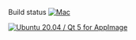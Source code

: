 Build status 
[![Mac](https://github.com/mgian/subsurface/actions/workflows/mac.yml/badge.svg)](https://github.com/mgian/subsurface/actions/workflows/mac.yml)

[![Ubuntu 20.04 / Qt 5 for AppImage](https://github.com/mgian/subsurface/actions/workflows/linux-ubuntu-20.04-qt5-appimage.yml/badge.svg)](https://github.com/mgian/subsurface/actions/workflows/linux-ubuntu-20.04-qt5-appimage.yml)

